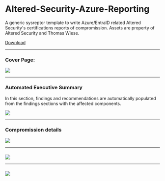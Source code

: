 # Altered-Security-Azure-Reporting

A generic sysreptor template to write Azure/EntraID related Altered Security's certifications reports of compromission. Assets are property of Altered Security and Thomas Wiese.

[Download](https://github.com/didntchooseaname/Altered-Security-Azure-Reporting/releases)

---

### Cover Page:

![](/demo-assets/pg.jpg)

---

### Automated Executive Summary

In this section, findings and recommendations are automatically populated from the findings sections with the affected components.

![](/demo-assets/es.jpg)

---

### Compromission details

![](/demo-assets/p1.jpg)

---

### 

![](/demo-assets/p2.jpg)

---

### 

![](/demo-assets/p3.jpg)

